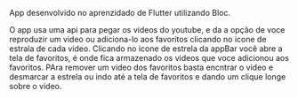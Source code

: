 App desenvolvido no aprenzidado de Flutter utilizando Bloc.

O app usa uma api para pegar os videos do youtube, e da a opção de 
voce reproduzir um video ou adiciona-lo aos favoritos clicando no icone de estrala de cada video.
Clicando no icone de estrela da appBar você abre a tela de favoritos, é onde fica armazenado
os videos que voce adicionou aos favoritos.
PAra remover um video dos favoritos basta encntrar o video e desmarcar a estrela ou indo até a tela de favoritos
e dando um clique longe sobre o video.
